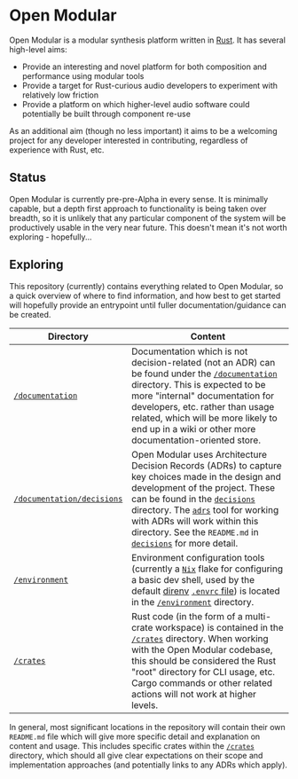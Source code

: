 # Open Modular

Open Modular is a modular synthesis platform written in [Rust][0]. It has several high-level aims:

* Provide an interesting and novel platform for both composition and performance using modular tools
* Provide a target for Rust-curious audio developers to experiment with relatively low friction
* Provide a platform on which higher-level audio software could potentially be built through component re-use

As an additional aim (though no less important) it aims to be a welcoming project for any developer interested in contributing, regardless of experience with Rust, etc.

## Status

Open Modular is currently pre-pre-Alpha in every sense. It is minimally capable, but a depth first approach to functionality is being taken over breadth, so it is unlikely that any particular component of the system will be productively usable in the very near future. This doesn't mean it's not worth exploring - hopefully...

## Exploring

This repository (currently) contains everything related to Open Modular, so a quick overview of where to find information, and how best to get started will hopefully provide an entrypoint until fuller documentation/guidance can be created.

| Directory | Content |
| --------- | ------- |
| [`/documentation`](/documentation) | Documentation which is not decision-related (not an ADR) can be found under the [`/documentation`](/documentation) directory. This is expected to be more "internal" documentation for developers, etc. rather than usage related, which will be more likely to end up in a wiki or other more documentation-oriented store. |
| [`/documentation/decisions`](/documentation/decisions) | Open Modular uses Architecture Decision Records (ADRs) to capture key choices made in the design and development of the project. These can be found in the [`decisions`](/documentation/decisions) directory. The [`adrs`][1] tool for working with ADRs will work within this directory. See the `README.md` in [`decisions`](/documentation/decisions) for more detail. |
| [`/environment`](/environment) | Environment configuration tools (currently a [`Nix`][2] flake for configuring a basic dev shell, used by the default [direnv][3] [`.envrc` file](.envrc)) is located in the [`/environment`](/environment) directory. |
| [`/crates`](/crates) | Rust code (in the form of a multi-crate workspace) is contained in the [`/crates`](/crates) directory. When working with the Open Modular codebase, this should be considered the Rust "root" directory for CLI usage, etc. Cargo commands or other related actions will not work at higher levels. |

In general, most significant locations in the repository will contain their own `README.md` file which will give more specific detail and explanation on content and usage. This includes specific crates within the [`/crates`](/crates) directory, which should all give clear expectations on their scope and implementation approaches (and potentially links to any ADRs which apply).

[0]: https://www.rust-lang.org/
[1]: https://github.com/joshrotenberg/adrs
[2]: https://nixos.org/
[3]: https://direnv.net/
